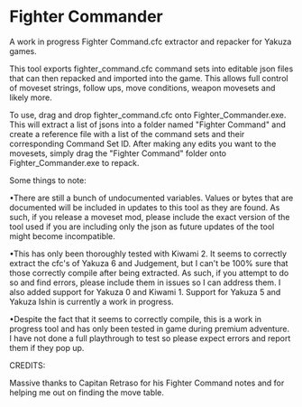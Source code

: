 # Fighter Commander
A work in progress Fighter Command.cfc extractor and repacker for Yakuza games.

This tool exports fighter_command.cfc command sets into editable json files that can then repacked and imported into the game. This allows full control of moveset strings, follow ups, move conditions, weapon movesets and likely more. 

To use, drag and drop fighter_command.cfc onto Fighter_Commander.exe. This will extract a list of jsons into a folder named "Fighter Command" and create a reference file with a list of the command sets and their corresponding Command Set ID. After making any edits you want to the movesets, simply drag the "Fighter Command" folder onto Fighter_Commander.exe to repack.

Some things to note:

•There are still a bunch of undocumented variables. Values or bytes that are documented will be included in updates to this tool as they are found. As such, if you release a moveset mod, please include the exact version of the tool used if you are including only the json as future updates of the tool might become incompatible.

•This has only been thoroughly tested with Kiwami 2. It seems to correctly extract the cfc's of Yakuza 6 and Judgement, but I can't be 100% sure that those correctly compile after being extracted. As such, if you attempt to do so and find errors, please include them in issues so I can address them. I also added support for Yakuza 0 and Kiwami 1. Support for Yakuza 5 and Yakuza Ishin is currently a work in progress.

•Despite the fact that it seems to correctly compile, this is a work in progress tool and has only been tested in game during premium adventure. I have not done a full playthrough to test so please expect errors and report them if they pop up.


CREDITS:

Massive thanks to Capitan Retraso for his Fighter Command notes and for helping me out on finding the move table.
